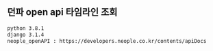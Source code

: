 ## 던파 open api 타임라인 조회
```bash
python 3.8.1
django 3.1.4
neople_openAPI : https://developers.neople.co.kr/contents/apiDocs
```
